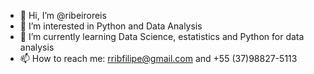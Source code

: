 - 👋 Hi, I’m @ribeiroreis
- 👀 I’m interested in Python and Data Analysis
- 🌱 I’m currently learning Data Science, estatistics and Python for data analysis 
- 📫 How to reach me: rribfilipe@gmail.com and +55 (37)98827-5113

<!---
ribeiroreis/ribeiroreis is a ✨ special ✨ repository because its `README.md` (this file) appears on your GitHub profile.
You can click the Preview link to take a look at your changes.
--->
